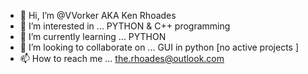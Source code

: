 - 👋 Hi, I’m @VVorker AKA Ken Rhoades
- 👀 I’m interested in ... PYTHON & C++ programming 
- 🌱 I’m currently learning ... PYTHON
- 💞️ I’m looking to collaborate on ... GUI in python [no active projects ]
- 📫 How to reach me ... the.rhoades@outlook.com

<!---
VVorker/VVorker is a ✨ special ✨ repository because its `README.md` (this file) appears on your GitHub profile.
You can click the Preview link to take a look at your changes.
--->
